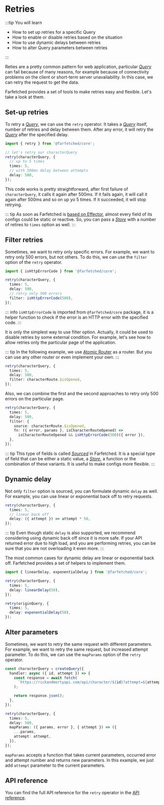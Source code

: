 # Retries

:::tip You will learn

- How to set up retries for a specific Query
- How to enable or disable retries based on the situation
- How to use dynamic delays between retries
- How to alter Query parameters between retries

:::

Reties are a pretty common pattern for web application, particular [_Query_](/api/primitives/query) can fail because of many reasons, for example because of connectivity problems on the client or short-term server unavailability. In this case, we can retry the request to get the data.

Farfetched provides a set of tools to make retries easy and flexible. Let's take a look at them.

## Set-up retries

To retry a [_Query_](/api/primitives/query), we can use the `retry` operator. It takes a [_Query_](/api/primitives/query) itself, number of retries and delay between them. After any error, it will retry the [_Query_](/api/primitives/query) after the specified delay.

```ts
import { retry } from '@farfetched/core';

// let's retry our characterQuery
retry(characterQuery, {
  // up to 5 times
  times: 5,
  // with 500ms delay between attempts
  delay: 500,
});
```

This code works is pretty straightforward, after first failure of `characterQuery`, it calls it again after 500ms. If it fails again, it will call it again after 500ms and so on up yo 5 times. If it succeeded, it will stop retrying.

::: tip
As soon as Farfetched is [based on Effector](/statements/effector), almost every field of its configs could be static or reactive. So, you can pass a [_Store_](https://effector.dev/docs/api/effector/store) with a number of retires to `times` option as well.
:::

## Filter retries

Sometimes, we want to retry only specific errors. For example, we want to retry only 500 errors, but not others. To do this, we can use the `filter` option of the `retry` operator.

```ts
import { isHttpErrorCode } from '@farfetched/core';

retry(characterQuery, {
  times: 5,
  delay: 500,
  // retry only 500 errors
  filter: isHttpErrorCode(500),
});
```

::: info
`isHttpErrorCode` is imported from `@farfetched/core` package, it is a helper function to check if the error is an HTTP error with the specified code.
:::

It is only the simplest way to use filter option. Actually, it could be used to disable retries by some external condition. For example, let's see how to allow retries only the particular page of the application.

::: tip
In the following example, we use [Atomic Router](https://atomic-router.github.io) as a router. But you can use any other router or even implement your own.
:::

```ts
retry(characterQuery, {
  times: 5,
  delay: 500,
  filter: characterRoute.$isOpened,
});
```

Also, we can combine the first and the second approaches to retry only 500 errors on the particular page.

```ts
retry(characterQuery, {
  times: 5,
  delay: 500,
  filter: {
    source: characterRoute.$isOpened,
    fn: ({ error, params }, isCharacterRouteOpened) =>
      isCharacterRouteOpened && isHttpErrorCode(500)({ error }),
  },
});
```

::: tip
This type of fields is called [_Sourced_](/api/primitives/sourced) in Farfetched. It is a special type of field that can be either a static value, a [_Store_](https://effector.dev/docs/api/effector/store), a function or the combination of these variants. It is useful to make configs more flexible.
:::

## Dynamic delay

Not only `filter` option is sourced, you can formulate dynamic `delay` as well. For example, you can use linear or exponential back off to retry requests.

```ts
retry(characterQuery, {
  times: 5,
  // linear back off
  delay: ({ attempt }) => attempt * 50,
});
```

::: tip
Even though static `delay` is also supported, we recommend considering using dynamic back off since it is more safe. If your API returned error due to high load, and you are performing retries, you can be sure that you are not overloading it even more.
:::

The most common cases for dynamic delay are linear or exponential back off. Farfetched provides a set of helpers to implement them.

```ts
import { linearDelay, exponentialDelay } from '@farfetched/core';

retry(characterQuery, {
  times: 5,
  delay: linearDelay(50),
});

retry(originQuery, {
  times: 5,
  delay: exponentialDelay(50),
});
```

## Alter parameters

Sometimes, we want to retry the same request with different parameters. For example, we want to retry the same request, but increased attempt parameter. To do this, we can use the `mapParams` option of the `retry` operator.

```ts
const characterQuery = createQuery({
  handler: async ({ id, attempt }) => {
    const response = await fetch(
      `https://rickandmortyapi.com/api/character/${id}?attempt=${attempt}`
    );

    return response.json();
  },
});

retry(characterQuery, {
  times: 5,
  delay: 500,
  mapParams: ({ params, error }, { attempt }) => ({
    ...params,
    attempt: attempt,
  }),
});
```

`mapParams` accepts a function that takes current parameters, occurred error and attempt number and returns new parameters. In this example, we just add `attempt` parameter to the current parameters.

## API reference

You can find the full API reference for the `retry` operator in the [API reference](/api/operators/retry).
